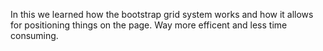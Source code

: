 In this we learned how the bootstrap grid system works and how it allows for positioning things on the page. Way more efficent and less time consuming.

